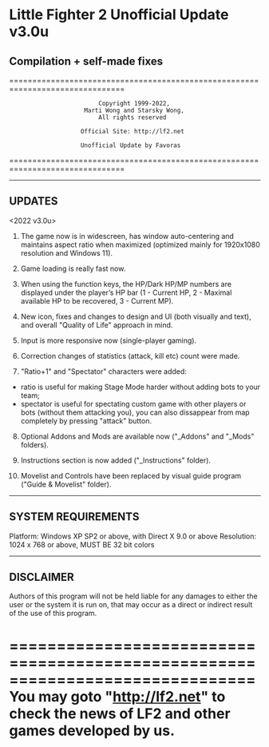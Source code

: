 # Little Fighter 2 Unofficial Update v3.0u
## Compilation + self-made fixes
===============================================================================

                             Copyright 1999-2022,
                         Marti Wong and Starsky Wong, 
                             All rights reserved
    
                        Official Site: http://lf2.net

                        Unofficial Update by Favoras
                        
===============================================================================


-------
UPDATES
-------
<2022 v3.0u>
1. The game now is in widescreen, has window auto-centering and maintains aspect ratio when maximized (optimized mainly for 1920x1080 resolution and Windows 11).

2. Game loading is really fast now.

3. When using the function keys, the HP/Dark HP/MP numbers are displayed under the player’s HP bar (1 - Current HP, 2 - Maximal available HP to be recovered, 3 - Current MP).

4. New icon, fixes and changes to design and UI (both visually and text), and overall "Quality of Life" approach in mind.

5. Input is more responsive now (single-player gaming).

6. Correction changes of statistics (attack, kill etc) count were made.

7. "Ratio+1" and "Spectator" characters were added:
- ratio is useful for making Stage Mode harder without adding bots to your team;
- spectator is useful for spectating custom game with other players or bots (without them attacking you), you can also dissappear from map completely by pressing "attack" button.

8. Optional Addons and Mods are available now ("_Addons" and "_Mods" folders).

9. Instructions section is now added ("_Instructions" folder).

10. Movelist and Controls have been replaced by visual guide program ("Guide & Movelist" folder).


-------------------
SYSTEM REQUIREMENTS
-------------------
Platform: Windows XP SP2 or above, with Direct X 9.0 or above
Resolution: 1024 x 768 or above, MUST BE 32 bit colors


----------
DISCLAIMER
----------
Authors of this program will not be held liable for any damages to either the 
user or the system it is run on, that may occur as a direct or indirect result 
of the use of this program.


==============================================================================
You may goto "http://lf2.net" to check the news 
of LF2 and other games developed by us.
==============================================================================
